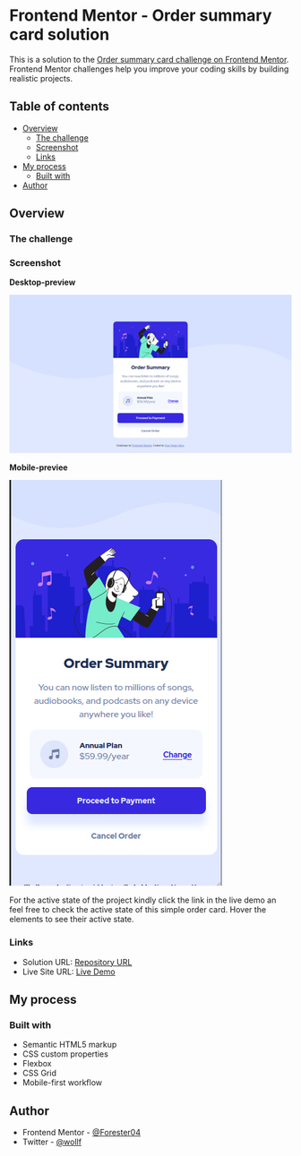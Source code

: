 # Frontend Mentor - Order summary card solution

This is a solution to the [Order summary card challenge on Frontend Mentor](https://www.frontendmentor.io/challenges/order-summary-component-QlPmajDUj). Frontend Mentor challenges help you improve your coding skills by building realistic projects. 

## Table of contents

- [Overview](#overview)
  - [The challenge](#the-challenge)
  - [Screenshot](#screenshot)
  - [Links](#links)
- [My process](#my-process)
  - [Built with](#built-with)
- [Author](#author)


## Overview

### The challenge

### Screenshot

**Desktop-preview**

![Desktop-preview](screenshots/desktop-preview.png)


**Mobile-previee**

![Mobile-preview](screenshots/mobile-preview.png)



For the active state of the project kindly click the link in the live demo an feel free to check the active state of this simple order card. Hover the elements to see their active state.


### Links

- Solution URL: [Repository URL](https://github.com/Forester04/frontend_mentor-projects/tree/main/order-summary-component-main)
- Live Site URL: [Live Demo](https://forester04.github.io/frontend_mentor-projects/order-summary-component-main/)

## My process

### Built with

- Semantic HTML5 markup
- CSS custom properties
- Flexbox
- CSS Grid
- Mobile-first workflow

## Author

- Frontend Mentor - [@Forester04](https://www.frontendmentor.io/profile/yourusername)
- Twitter - [@wollf](https://www.twitter.com/yourusername)


